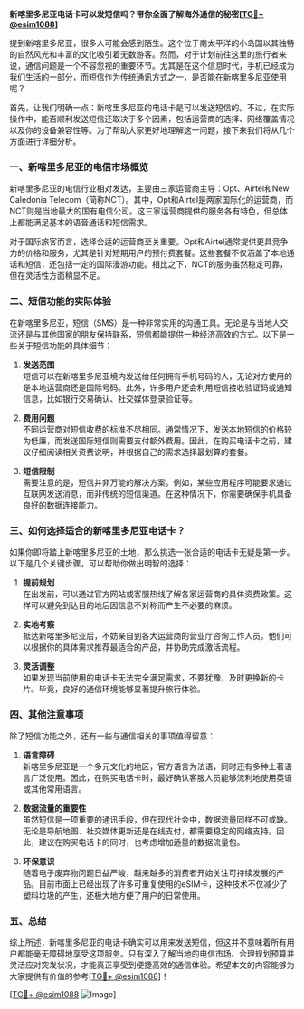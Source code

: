 **新喀里多尼亚电话卡可以发短信吗？带你全面了解海外通信的秘密[[TG💪+ @esim1088](https://t.me/s/esim1088)]**

提到新喀里多尼亚，很多人可能会感到陌生。这个位于南太平洋的小岛国以其独特的自然风光和丰富的文化吸引着无数游客。然而，对于计划前往这里的旅行者来说，通信问题是一个不容忽视的重要环节。尤其是在这个信息时代，手机已经成为我们生活的一部分，而短信作为传统通讯方式之一，是否能在新喀里多尼亚使用呢？

首先，让我们明确一点：新喀里多尼亚的电话卡是可以发送短信的。不过，在实际操作中，能否顺利发送短信还取决于多个因素，包括运营商的选择、网络覆盖情况以及你的设备兼容性等。为了帮助大家更好地理解这一问题，接下来我们将从几个方面进行详细分析。

### 一、新喀里多尼亚的电信市场概览

新喀里多尼亚的电信行业相对发达，主要由三家运营商主导：Opt、Airtel和New Caledonia Telecom（简称NCT）。其中，Opt和Airtel是两家国际化的运营商，而NCT则是当地最大的国有电信公司。这三家运营商提供的服务各有特色，但总体上都能满足基本的语音通话和短信需求。

对于国际旅客而言，选择合适的运营商至关重要。Opt和Airtel通常提供更具竞争力的价格和服务，尤其是针对短期用户的预付费套餐。这些套餐不仅涵盖了本地通话和短信，还包括一定的国际漫游功能。相比之下，NCT的服务虽然稳定可靠，但在灵活性方面稍显不足。

### 二、短信功能的实际体验

在新喀里多尼亚，短信（SMS）是一种非常实用的沟通工具。无论是与当地人交流还是与其他国家的朋友保持联系，短信都能提供一种经济高效的方式。以下是一些关于短信功能的具体细节：

1. **发送范围**  
   短信可以在新喀里多尼亚境内发送给任何拥有手机号码的人，无论对方使用的是本地运营商还是国际号码。此外，许多用户还会利用短信接收验证码或通知信息，比如银行交易确认、社交媒体登录验证等。

2. **费用问题**  
   不同运营商对短信收费的标准不尽相同。通常情况下，发送本地短信的价格较为低廉，而发送国际短信则需要支付额外费用。因此，在购买电话卡之前，建议仔细阅读相关资费说明，并根据自己的需求选择最划算的套餐。

3. **短信限制**  
   需要注意的是，短信并非万能的解决方案。例如，某些应用程序可能要求通过互联网发送消息，而非传统的短信渠道。在这种情况下，你需要确保手机具备良好的数据连接能力。

### 三、如何选择适合的新喀里多尼亚电话卡？

如果你即将踏上新喀里多尼亚的土地，那么挑选一张合适的电话卡无疑是第一步。以下是几个关键步骤，可以帮助你做出明智的选择：

1. **提前规划**  
   在出发前，可以通过官方网站或客服热线了解各家运营商的具体资费政策。这样可以避免到达目的地后因信息不对称而产生不必要的麻烦。

2. **实地考察**  
   抵达新喀里多尼亚后，不妨亲自到各大运营商的营业厅咨询工作人员。他们可以根据你的具体需求推荐最适合的产品，并协助完成激活流程。

3. **灵活调整**  
   如果发现当前使用的电话卡无法完全满足需求，不要犹豫，及时更换新的卡片。毕竟，良好的通信环境能够显著提升旅行体验。

### 四、其他注意事项

除了短信功能之外，还有一些与通信相关的事项值得留意：

1. **语言障碍**  
   新喀里多尼亚是一个多元文化的地区，官方语言为法语，同时还有多种土著语言广泛使用。因此，在购买电话卡时，最好确认客服人员能够流利地使用英语或其他常用语言。

2. **数据流量的重要性**  
   虽然短信是一项重要的通讯手段，但在现代社会中，数据流量同样不可或缺。无论是导航地图、社交媒体更新还是在线支付，都需要稳定的网络支持。因此，建议在购买电话卡的同时，也考虑增加适量的数据流量包。

3. **环保意识**  
   随着电子废弃物问题日益严峻，越来越多的消费者开始关注可持续发展的产品。目前市面上已经出现了许多可重复使用的eSIM卡，这种技术不仅减少了塑料垃圾的产生，还极大地方便了用户的日常使用。

### 五、总结

综上所述，新喀里多尼亚的电话卡确实可以用来发送短信，但这并不意味着所有用户都能毫无障碍地享受这项服务。只有深入了解当地的电信市场、合理规划预算并灵活应对突发状况，才能真正享受到便捷高效的通信体验。希望本文的内容能够为大家提供有价值的参考[[TG💪+ @esim1088](https://t.me/s/esim1088)]！

[[TG💪+ @esim1088](https://t.me/s/esim1088) ![Image](https://i.postimg.cc/4NQfJmqS/Snipaste-2025-05-13-00-14-12.png)]